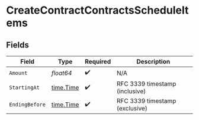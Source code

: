 # CreateContractContractsScheduleItems


## Fields

| Field                                     | Type                                      | Required                                  | Description                               |
| ----------------------------------------- | ----------------------------------------- | ----------------------------------------- | ----------------------------------------- |
| `Amount`                                  | *float64*                                 | :heavy_check_mark:                        | N/A                                       |
| `StartingAt`                              | [time.Time](https://pkg.go.dev/time#Time) | :heavy_check_mark:                        | RFC 3339 timestamp (inclusive)            |
| `EndingBefore`                            | [time.Time](https://pkg.go.dev/time#Time) | :heavy_check_mark:                        | RFC 3339 timestamp (exclusive)            |